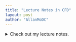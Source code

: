 ```yaml
---
title: "Lecture Notes in CFD"
layout: post
author: "AllanMoDC"
---
```

<details>
<summary markdown="span">Check out my lecture notes.</summary>
<p>
<iframe src="https://allanmodc.github.io/cfd" 
        onload='javascript:(function(o){o.style.height=o.contentWindow.document.body.scrollHeight+"px";}(this));'  
        style="height: 200px; 
               width: 100%; 
               border: none;" 
        scrolling="yes"></iframe>
</p>
</details>
